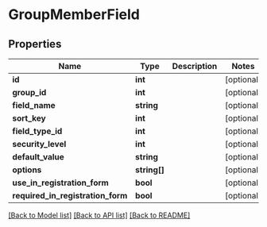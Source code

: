 # GroupMemberField

## Properties
Name | Type | Description | Notes
------------ | ------------- | ------------- | -------------
**id** | **int** |  | [optional] 
**group_id** | **int** |  | [optional] 
**field_name** | **string** |  | [optional] 
**sort_key** | **int** |  | [optional] 
**field_type_id** | **int** |  | [optional] 
**security_level** | **int** |  | [optional] 
**default_value** | **string** |  | [optional] 
**options** | **string[]** |  | [optional] 
**use_in_registration_form** | **bool** |  | [optional] 
**required_in_registration_form** | **bool** |  | [optional] 

[[Back to Model list]](../../README.md#documentation-for-models) [[Back to API list]](../../README.md#documentation-for-api-endpoints) [[Back to README]](../../README.md)

